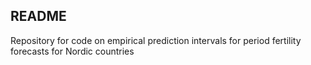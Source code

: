 ## README

Repository for code on empirical prediction intervals for period fertility forecasts for Nordic countries
